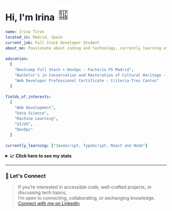 <h1>Hi, I'm Irina <img src="./hand-emoji.svg" alt="Waving Hand" width="50" height="50"></h1>

```yaml
name: Irina Tiron
located_in: Madrid, Spain
current_job: Full Stack Developer Student
about_me: Passionate about coding and technology, currently learning at Factoría F5 in Madrid

education:
  [
    "Bootcamp Full Stack + DevOps - Factoría F5 Madrid",
    "Bachelor's in Conservation and Restoration of Cultural Heritage - ESCRBC Madrid",
    "Web Developer Professional Certificate - Criteria Tres Cantos"
  ]

fields_of_interests:
  [
    "Web Development",
    "Data Science",
    "Machine Learning",
    "UI/UX",
    "DevOps"
  ]
  
currently_learning: ["JavaScript, TypeScript, React and Node"]

```

<details>
  <summary><b>📈 Click here to see my stats</b></summary>

  ---
 
<!--START_SECTION:waka-->
**🐱 My GitHub Data** 

> 📦 167.2 kB Used in GitHub's Storage 
 > 
> 🏆 467 Contributions in the Year 2025
 > 
> 💼 Opted to Hire
 > 
> 📜 8 Public Repositories 
 > 
> 🔑 2 Private Repositories 
 > 
**I'm an Early 🐤** 

```text
🌞 Morning                733 commits         ███████░░░░░░░░░░░░░░░░░░   28.41 % 
🌆 Daytime                1441 commits        ██████████████░░░░░░░░░░░   55.85 % 
🌃 Evening                322 commits         ███░░░░░░░░░░░░░░░░░░░░░░   12.48 % 
🌙 Night                  84 commits          █░░░░░░░░░░░░░░░░░░░░░░░░   03.26 % 
```
📅 **I'm Most Productive on Wednesday** 

```text
Monday                   304 commits         ███░░░░░░░░░░░░░░░░░░░░░░   11.78 % 
Tuesday                  634 commits         ██████░░░░░░░░░░░░░░░░░░░   24.57 % 
Wednesday                686 commits         ███████░░░░░░░░░░░░░░░░░░   26.59 % 
Thursday                 476 commits         █████░░░░░░░░░░░░░░░░░░░░   18.45 % 
Friday                   394 commits         ████░░░░░░░░░░░░░░░░░░░░░   15.27 % 
Saturday                 40 commits          ░░░░░░░░░░░░░░░░░░░░░░░░░   01.55 % 
Sunday                   46 commits          ░░░░░░░░░░░░░░░░░░░░░░░░░   01.78 % 
```


📊 **This Week I Spent My Time On** 

```text
🕑︎ Time Zone: Europe/Madrid

💬 Programming Languages: 
TypeScript               5 hrs 33 mins       ████████████░░░░░░░░░░░░░   48.73 % 
Markdown                 3 hrs 22 mins       ███████░░░░░░░░░░░░░░░░░░   29.49 % 
JavaScript               49 mins             ██░░░░░░░░░░░░░░░░░░░░░░░   07.22 % 
Bash                     25 mins             █░░░░░░░░░░░░░░░░░░░░░░░░   03.69 % 
JSON                     18 mins             █░░░░░░░░░░░░░░░░░░░░░░░░   02.75 % 

🐱‍💻 Projects: 
server                   6 hrs 33 mins       ██████████████░░░░░░░░░░░   57.37 % 
client                   4 hrs 11 mins       █████████░░░░░░░░░░░░░░░░   36.72 % 
newvalue-server          40 mins             █░░░░░░░░░░░░░░░░░░░░░░░░   05.91 % 
```

**I Mostly Code in JavaScript** 

```text
JavaScript               10 repos            █████████████░░░░░░░░░░░░   52.63 % 
TypeScript               4 repos             █████░░░░░░░░░░░░░░░░░░░░   21.05 % 
HTML                     3 repos             ████░░░░░░░░░░░░░░░░░░░░░   15.79 % 
CSS                      2 repos             ███░░░░░░░░░░░░░░░░░░░░░░   10.53 % 
```



**Timeline**

![Lines of Code chart](https://raw.githubusercontent.com/irinatiron/irinatiron/main/assets/bar_graph.png)


 Last Updated on 22/10/2025 06:33:10 UTC
<!--END_SECTION:waka-->

</details>

---

### 📎 Let's Connect

>If you’re interested in accessible code, well-crafted projects, or discussing tech topics,  
>I’m open to connecting, collaborating, or exchanging knowledge.  
>[Connect with me on LinkedIn](https://www.linkedin.com/in/irinatiron/)
